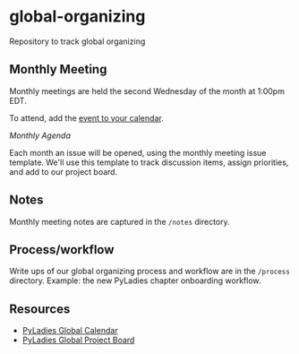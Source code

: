 # global-organizing
Repository to track global organizing 

## Monthly Meeting

Monthly meetings are held the second Wednesday of the month at 1:00pm EDT.  

To attend, add the [event to your calendar](https://calendar.google.com/event?action=TEMPLATE&tmeid=MWo5ZjU2bzFvNmVlMmZrY3Ftc3MzY2FpazlfMjAxOTA2MDVUMTcwMDAwWiBweWZvdW5kLm9yZ19wOTc0Mms2cGswZmNqZDY1b2xwamJjYXY2Y0Bn&tmsrc=pyfound.org_p9742k6pk0fcjd65olpjbcav6c%40group.calendar.google.com&scp=ALL).

_Monthly Agenda_

Each month an issue will be opened, using the monthly meeting issue template. We'll use this template to track discussion items, assign priorities, and add to our project board.

## Notes

Monthly meeting notes are captured in the `/notes` directory. 


## Process/workflow

Write ups of our global organizing process and workflow are in the `/process` directory.
Example: the new PyLadies chapter onboarding workflow.

## Resources

- [PyLadies Global Calendar](https://calendar.google.com/calendar?cid=cHlmb3VuZC5vcmdfcDk3NDJrNnBrMGZjamQ2NW9scGpiY2F2NmNAZ3JvdXAuY2FsZW5kYXIuZ29vZ2xlLmNvbQ)
- [PyLadies Global Project Board](https://github.com/orgs/pyladies/projects/1)
